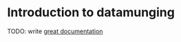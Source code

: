 # Introduction to datamunging

TODO: write [great documentation](http://jacobian.org/writing/what-to-write/)
